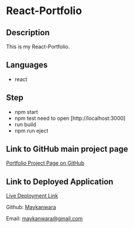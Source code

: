 # React-Portfolio

## Description

This is my React-Portfolio.


## Languages
- react

## Step
- npm start
- npm test need to open [http://localhost:3000]
- run build
- npm run eject


## Link to GitHub main project page

[Portfolio Project Page on GitHub](https://github.com/Maykanwara/React-Portfolio)

## Link to Deployed Application

[Live Deployment Link]()


Github: [Maykanwara](https://github.com/Maykanwara)
        
Email: maykanwara@gmail.com
























